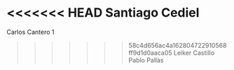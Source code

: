 <<<<<<< HEAD
Santiago Cediel
=======
Carlos Cantero 1 
>>>>>>> 58c4d656ac4a162804722910568ff9d1d0aaca05
Leiker Castillo
Pablo Pallàs
